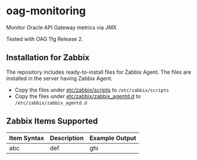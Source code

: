 # oag-monitoring
Monitor Oracle API Gateway metrics via JMX

Tested with OAG 11g Release 2.

## Installation for Zabbix

The repository includes ready-to-install files for Zabbix Agent. The files are installed in the server having Zabbix Agent.

* Copy the files under [etc/zabbix/scripts](etc/zabbix/scripts) to `/etc/zabbix/scripts`
* Copy the files under [etc/zabbix/zabbix_agentd.d](etc/zabbix/zabbix_agentd.d) to `/etc/zabbix/zabbix_agentd.d`

## Zabbix Items Supported

Item Syntax | Description | Example Output
----------- | ----------- | --------------
abc | def | ghi

